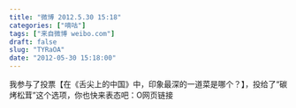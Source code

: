 ```yaml
---
title: "微博 2012.5.30 15:18"
categories: ["嘀咕"]
tags: ["来自微博 weibo.com"]
draft: false
slug: "TYRaOA"
date: "2012-05-30 15:18:00"
---
```


<p>我参与了投票【在《舌尖上的中国》中，印象最深的一道菜是哪个？】，投给了“碳烤松茸”这个选项，你也快来表态吧：O网页链接 ​​​​</p>
